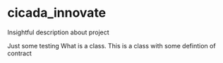 # cicada_innovate
Insightful description about project

Just some testing
What is a class. 
This is a class with some defintion of contract
